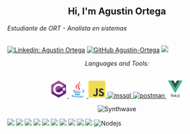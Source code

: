 

<h2 align="center"> Hi, I'm Agustin Ortega </h2>
<div >
  <i>Estudiante de ORT - Analista en sistemas</i>
</div><br>


[![Linkedin: Agustin Ortega](https://img.shields.io/badge/-agustinortega-blue?style=flat-square&logo=Linkedin&logoColor=white&link=https://www.linkedin.com/in/agust%C3%ADn-ortega/)](https://www.linkedin.com/in/agust%C3%ADn-ortega/)
[![GitHub Agustin-Ortega](https://img.shields.io/github/followers/Agustin-Ortega?label=follow&style=social)](https://github.com/Agustin-Ortega)
[![](https://img.shields.io/badge/Gmail-lpk900@gmail.com-crimson)](https://mail.google.com/mail/u/0/?pli=1#inbox)


<div align="center">
<i>Languages and Tools:</i>
</div><br>



<p align="center">  
  <a href="https://www.w3schools.com/cs/" target="_blank" rel="noreferrer"> <img src="https://raw.githubusercontent.com/devicons/devicon/master/icons/csharp/csharp-original.svg" alt="csharp" width="40" height="40"/> </a> 
  <a href="https://www.java.com" target="_blank" rel="noreferrer"> <img src="https://raw.githubusercontent.com/devicons/devicon/master/icons/java/java-original.svg" alt="java" width="40" height="40"/> </a> <a href="https://developer.mozilla.org/en-US/docs/Web/JavaScript" target="_blank" rel="noreferrer"> <img src="https://raw.githubusercontent.com/devicons/devicon/master/icons/javascript/javascript-original.svg" alt="javascript" width="40" height="40"/> </a> 
 <a href="https://www.microsoft.com/en-us/sql-server" target="_blank" rel="noreferrer"> <img src="https://www.svgrepo.com/show/303229/microsoft-sql-server-logo.svg" alt="mssql" width="40" height="40"/> </a> 
 <a href="https://postman.com" target="_blank" rel="noreferrer"> <img src="https://www.vectorlogo.zone/logos/getpostman/getpostman-icon.svg" alt="postman" width="40" height="40"/> </a> 
  <a href="https://vuejs.org/" target="_blank" rel="noreferrer"> <img src="https://raw.githubusercontent.com/devicons/devicon/master/icons/vuejs/vuejs-original-wordmark.svg" alt="vuejs" width="40" height="40"/> </a> </p>
  
  <p align="center"><img src="https://thumbs.gfycat.com/GoodnaturedFondGaur-size_restricted.gif" alt="Synthwave" height="200" width="400"></p>
  
<img src = "https://img.shields.io/badge/-HTML5-E34F26?style=flat&logo=html5&logoColor=white"> <img src = "https://img.shields.io/badge/-CSS3-1572B6?style=flat&logo=css3&logoColor=white">
<img src="https://img.shields.io/badge/-Bootstrap-563D7C?style=flat&logo=bootstrap&logoColor=white">
<img src="https://img.shields.io/badge/-MongoDB-4DB33D?style=flat&logo=mongodb&logoColor=FFFFFF">
<img src="https://img.shields.io/badge/-Express.js-787878?style=flat">
<img src="https://img.shields.io/badge/-Node.js-3C873A?style=flat&logo=Node.js&logoColor=white">
<img src="http://img.shields.io/badge/-Git-F1502F?style=flat&logo=git&logoColor=FFFFFF">
<img src="http://img.shields.io/badge/-Github-000000?style=flat&logo=github&logoColor=FFFFFF">
<img src="http://img.shields.io/badge/-VS%20Code-007ACC?style=flat&logo=visual%20studio%20code&logoColor=white">
<img src="http://img.shields.io/badge/-Java-F89820?style=flat&logo=java&logoColor=white">
![Nodejs](https://img.shields.io/badge/-Nodejs-339933?style=flat-square&logo=Node.js&logoColor=white)




